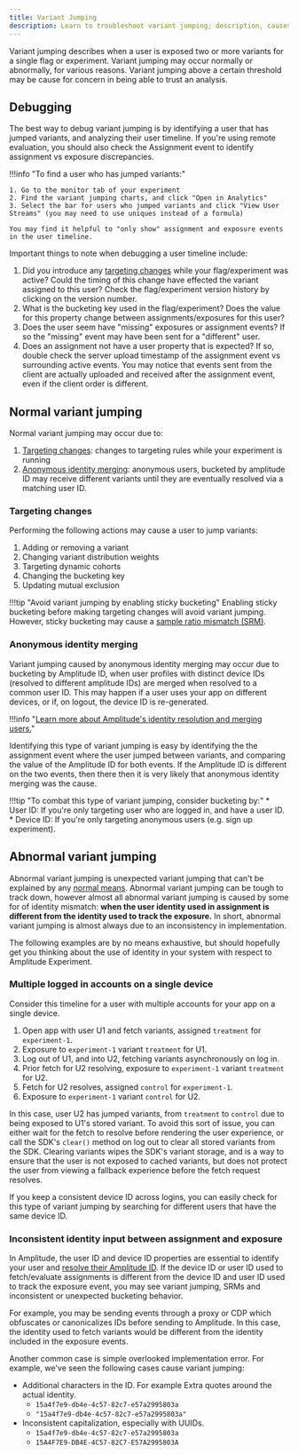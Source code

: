 ```yaml
---
title: Variant Jumping
description: Learn to troubleshoot variant jumping; description, causes, and solutions.
---
```


Variant jumping describes when a user is exposed two or more variants for a single flag or experiment. Variant jumping may occur normally or abnormally, for various reasons. Variant jumping above a certain threshold may be cause for concern in being able to trust an analysis.

## Debugging

The best way to debug variant jumping is by identifying a user that has jumped variants, and analyzing their user timeline. If you're using remote evaluation, you should also check the Assignment event to identify assignment vs exposure discrepancies.

!!!info "To find a user who has jumped variants:"

    1. Go to the monitor tab of your experiment
    2. Find the variant jumping charts, and click "Open in Analytics"
    3. Select the bar for users who jumped variants and click "View User Streams" (you may need to use uniques instead of a formula)

    You may find it helpful to "only show" assignment and exposure events in the user timeline.

Important things to note when debugging a user timeline include:

1. Did you introduce any [targeting changes](#targeting-changes) while your flag/experiment was active? Could the timing of this change have effected the variant assigned to this user? Check the flag/experiment version history by clicking on the version number.
2. What is the bucketing key used in the flag/experiment? Does the value for this property change between assignments/exposures for this user?
3. Does the user seem have "missing" exposures or assignment events? If so the "missing" event may have been sent for a "different" user.
4. Does an assignment not have a user property that is expected? If so, double check the server upload timestamp of the assignment event vs surrounding active events. You may notice that events sent from the client are actually uploaded and received after the assignment event, even if the client order is different.

## Normal variant jumping

Normal variant jumping may occur due to:

1. [Targeting changes](#targeting-changes): changes to targeting rules while your experiment is running
2. [Anonymous identity merging](#anonymous-identity-merging): anonymous users, bucketed by amplitude ID may receive different variants until they are eventually resolved via a matching user ID.

### Targeting changes

Performing the following actions may cause a user to jump variants:

1. Adding or removing a variant
2. Changing variant distribution weights
3. Targeting dynamic cohorts
4. Changing the bucketing key
5. Updating mutual exclusion

!!!tip "Avoid variant jumping by enabling sticky bucketing"
    Enabling sticky bucketing before making targeting changes will avoid variant jumping. However, sticky bucketing may cause a [sample ratio mismatch (SRM)](./sample-ratio-mismatch.md).

### Anonymous identity merging

Variant jumping caused by anonymous identity merging may occur due to bucketing by Amplitude ID, when user profiles with distinct device IDs (resolved to different amplitude IDs) are merged when resolved to a common user ID. This may happen if a user uses your app on different devices, or if, on logout, the device ID is re-generated.

!!!info "[Learn more about Amplitude's identity resolution and merging users.](https://help.amplitude.com/hc/en-us/articles/115003135607-Track-unique-users-in-Amplitude#h_e9913ce1-549a-4d88-a832-1f56aede581a)"

 Identifying this type of variant jumping is easy by identifying the the assignment event where the user jumped between variants, and comparing the value of the Amplitude ID for both events. If the Amplitude ID is different on the two events, then there then it is very likely that anonymous identity merging was the cause.

 !!!tip "To combat this type of variant jumping, consider bucketing by:"
    * User ID: If you're only targeting user who are logged in, and have a user ID.
    * Device ID: If you're only targeting anonymous users (e.g. sign up experiment).

## Abnormal variant jumping

Abnormal variant jumping is unexpected variant jumping that can't be explained by any [normal means](#normal-variant-jumping). Abnormal variant jumping can be tough to track down, however almost all abnormal variant jumping is caused by some for of identity mismatch: **when the user identity used in assignment is different from the identity used to track the exposure.** In short, abnormal variant jumping is almost always due to an inconsistency in implementation.

The following examples are by no means exhaustive, but should hopefully get you thinking about the use of identity in your system with respect to Amplitude Experiment.

### Multiple logged in accounts on a single device

Consider this timeline for a user with multiple accounts for your app on a single device.

1. Open app with user U1 and fetch variants, assigned `treatment` for `experiment-1`.
2. Exposure to `experiment-1` variant `treatment` for U1.
3. Log out of U1, and into U2, fetching variants asynchronously on log in.
4. Prior fetch for U2 resolving, exposure to `experiment-1` variant `treatment` for U2.
5. Fetch for U2 resolves, assigned `control` for `experiment-1`.
6. Exposure to `experiment-1` variant `control` for U2.

In this case, user U2 has jumped variants, from `treatment` to `control` due to being exposed to U1's stored variant. To avoid this sort of issue, you can either wait for the fetch to resolve before rendering the user experience, or call the SDK's `clear()` method on log out to clear all stored variants from the SDK. Clearing variants wipes the SDK's variant storage, and is a way to ensure that the user is not exposed to cached variants, but does not protect the user from viewing a fallback experience before the fetch request resolves.

If you keep a consistent device ID across logins, you can easily check for this type of variant jumping by searching for different users that have the same device ID.

### Inconsistent identity input between assignment and exposure

In Amplitude, the user ID and device ID properties are essential to identify your user and [resolve their Amplitude ID](https://help.amplitude.com/hc/en-us/articles/115003135607-Track-unique-users-in-Amplitude#h_e9913ce1-549a-4d88-a832-1f56aede581a). If the device ID or user ID used to fetch/evaluate assignments is different from the device ID and user ID used to track the exposure event, you may see variant jumping, SRMs and inconsistent or unexpected bucketing behavior.

For example, you may be sending events through a proxy or CDP which obfuscates or canonicalizes IDs before sending to Amplitude. In this case, the identity used to fetch variants would be different from the identity included in the exposure events.

Another common case is simple overlooked implementation error. For example, we've seen the following cases cause variant jumping:

* Additional characters in the ID. For example Extra quotes around the actual identity.
    - `15a4f7e9-db4e-4c57-82c7-e57a2995803a`
    - `"15a4f7e9-db4e-4c57-82c7-e57a2995803a"`
* Inconsistent capitalization, especially with UUIDs.
    - `15a4f7e9-db4e-4c57-82c7-e57a2995803a`
    - `15A4F7E9-DB4E-4C57-82C7-E57A2995803A`

